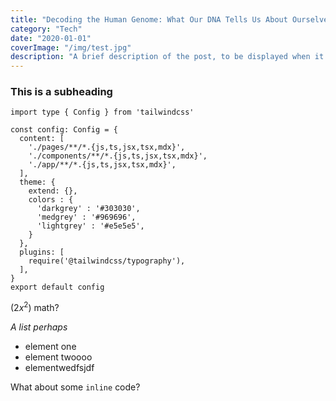 ```yaml
---
title: "Decoding the Human Genome: What Our DNA Tells Us About Ourselves"
category: "Tech"
date: "2020-01-01"
coverImage: "/img/test.jpg"
description: "A brief description of the post, to be displayed when it is previewed. Shouldn't be more than a couple of sentences."
---
```


### This is a subheading

```
import type { Config } from 'tailwindcss'

const config: Config = {
  content: [
    './pages/**/*.{js,ts,jsx,tsx,mdx}',
    './components/**/*.{js,ts,jsx,tsx,mdx}',
    './app/**/*.{js,ts,jsx,tsx,mdx}',
  ],
  theme: {
    extend: {},
    colors : {
      'darkgrey' : '#303030',
      'medgrey' : '#969696',
      'lightgrey' : '#e5e5e5',
    }
  },
  plugins: [
    require('@tailwindcss/typography'),
  ],
}
export default config
```

$(2x^2)$ math?

_A list perhaps_

- element one
- element twoooo
- elementwedfsjdf

What about some `inline` code?
